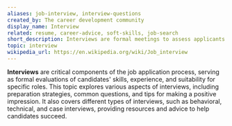 ```yaml
---
aliases: job-interview, interview-questions
created_by: The career development community
display_name: Interview
related: resume, career-advice, soft-skills, job-search
short_description: Interviews are formal meetings to assess applicants' suitability for positions.
topic: interview
wikipedia_url: https://en.wikipedia.org/wiki/Job_interview
---
```

**Interviews** are critical components of the job application process, serving as formal evaluations of candidates' skills, experience, and suitability for specific roles. This topic explores various aspects of interviews, including preparation strategies, common questions, and tips for making a positive impression. It also covers different types of interviews, such as behavioral, technical, and case interviews, providing resources and advice to help candidates succeed.
